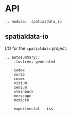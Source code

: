 # API

```{eval-rst}
.. module:: spatialdata_io
```

## spatialdata-io

I/O for the `spatialdata` project.

```{eval-rst}
.. autosummary::
    :toctree: generated

    codex
    curio
    cosmx
    visium
    xenium
    steinbock
    merscope
    mcmicro

    experimental - iss
```
